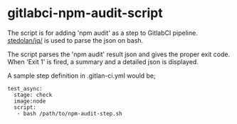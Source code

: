 # gitlabci-npm-audit-script
The script is for adding 'npm audit' as a step to GitlabCI pipeline. [stedolan/jq/](https://github.com/stedolan/jq/) is used to parse the json on bash.

The script parses the 'npm audit' result json and gives the proper exit code. When 'Exit 1' is fired, a summary and a detailed json is displayed.

A sample step definition in .gitlan-ci.yml would be;

```
test_async:
  stage: check
  image:node
  script:
   - bash /path/to/npm-audit-step.sh
```
